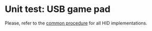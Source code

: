 # Unit test: USB game pad

Please, refer to the [common procedure](../NimBLEimplTest/README.md) for all HID implementations.
